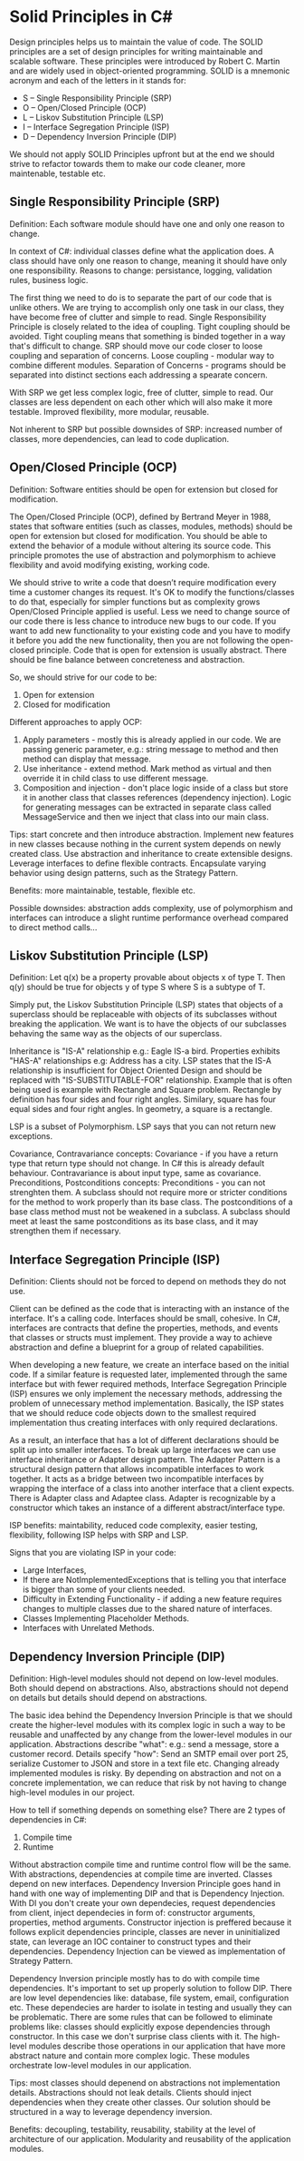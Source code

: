 # Solid Principles in C#

Design principles helps us to maintain the value of code. The SOLID principles are a set of design principles for writing maintainable and scalable software. These principles were introduced by Robert C. Martin and are widely used in object-oriented programming. SOLID is a mnemonic acronym and each of the letters in it stands for:

- S – Single Responsibility Principle (SRP)
- O – Open/Closed Principle (OCP)
- L – Liskov Substitution Principle (LSP)
- I – Interface Segregation Principle (ISP)
- D – Dependency Inversion Principle (DIP)

 We should not apply SOLID Principles upfront but at the end we should strive to refactor towards them to make our code cleaner, more maintenable, testable etc.

## Single Responsibility Principle (SRP)

Definition: Each software module should have one and only one reason to change. 

In context of C#: individual classes define what the application does. A class should have only one reason to change, meaning it should have only one responsibility. Reasons to change: persistance, logging, validation rules, business logic.

The first thing we need to do is to separate the part of our code that is unlike others. We are trying to accomplish only one task in our class, they have become free of clutter and simple to read.
Single Responsibility Principle is closely related to the idea of coupling. Tight coupling should be avoided. Tight coupling means that something is binded together in a way that's difficult to change. SRP should move our code closer to loose coupling and separation of concerns.
Loose coupling - modular way to combine different modules.
Separation of Concerns - programs should be separated into distinct sections each addressing a spearate concern.



With SRP we get less complex logic, free of clutter, simple to read. Our classes are less dependent on each other which will also make it more testable. Improved flexibility, more modular, reusable.

Not inherent to SRP but possible downsides of SRP: increased number of classes, more dependencies, can lead to code duplication.

## Open/Closed Principle (OCP)

Definition: Software entities should be open for extension but closed for modification.

The Open/Closed Principle (OCP), defined by Bertrand Meyer in 1988, states that software entities (such as classes, modules, methods) should be open for extension but closed for modification. You should be able to extend the behavior of a module without altering its source code. This principle promotes the use of abstraction and polymorphism to achieve flexibility and avoid modifying existing, working code.

We should strive to write a code that doesn’t require modification every time a customer changes its request. It's OK to modify the functions/classes to do that, especially for simpler functions but as complexity grows Open/Closed Principle applied is useful. Less we need to change source of our code there is less chance to introduce new bugs to our code. If you want to add new functionality to your existing code and you have to modify it before you add the new functionality, then you are not following the open-closed principle. Code that is open for extension is usually abstract. There should be fine balance between concreteness and abstraction.

So, we should strive for our code to be:
1. Open for extension
2. Closed for modification

Different approaches to apply OCP:
1. Apply parameters - mostly this is already applied in our code. We are passing generic parameter, e.g.: string message to method and then method can display that message.
2. Use inheritance - extend method. Mark method as virtual and then override it in child class to use different message.
3. Composition and injection - don't place logic inside of a class but store it in another class that classes references (dependency injection). Logic for generating messages can be extracted in separate class called MessageService and then we inject that class into our main class.


Tips: start concrete and then introduce abstraction. Implement new features in new classes because nothing in the current system depends on newly created class. Use abstraction and inheritance to create extensible designs. Leverage interfaces to define flexible contracts. Encapsulate varying behavior using design patterns, such as the Strategy Pattern.

Benefits: more maintainable, testable, flexible etc.

Possible downsides: abstraction adds complexity, use of polymorphism and interfaces can introduce a slight runtime performance overhead compared to direct method calls...

## Liskov Substitution Principle (LSP)

Definition: Let q(x) be a property provable about objects x of type T. Then q(y) should be true for objects y of type S where S is a subtype of T.

Simply put, the Liskov Substitution Principle (LSP) states that objects of a superclass should be replaceable with objects of its subclasses without breaking the application. We want is to have the objects of our subclasses behaving the same way as the objects of our superclass. 

Inheritance is "IS-A" relationship e.g.: Eagle IS-a bird. Properties exhibits "HAS-A" relationships e.g: Address has a city. LSP states that the IS-A relationship is insufficient for Object Oriented Design and should be replaced with "IS-SUBSTITUTABLE-FOR" relationship. Example that is often being used is example with Rectangle and Square problem. Rectangle by definition has four sides and four right angles. Similary, square has four equal sides and four right angles. In geometry, a square is a rectangle.

LSP is a subset of Polymorphism. LSP says that you can not return new exceptions.  

Covariance, Contravariance concepts: Covariance - if you have a return type that return type should not change. In C# this is already default behaviour. Contravariance is about input type, same as covariance.
Preconditions, Postconditions concepts: Preconditions - you can not strenghten them. A subclass should not require more or stricter conditions for the method to work properly than its base class.  The postconditions of a base class method must not be weakened in a subclass. A subclass should meet at least the same postconditions as its base class, and it may strengthen them if necessary.

## Interface Segregation Principle (ISP)

Definition: Clients should not be forced to depend on methods they do not use.

Client can be defined as the code that is interacting with an instance of the interface. It's a calling code. Interfaces should be small, cohesive. In C#, interfaces are contracts that define the properties, methods, and events that classes or structs must implement. They provide a way to achieve abstraction and define a blueprint for a group of related capabilities.

When developing a new feature, we create an interface based on the initial code. If a similar feature is requested later, implemented through the same interface but with fewer required methods, Interface Segregation Principle (ISP) ensures we only implement the necessary methods, addressing the problem of unnecessary method implementation. Basically, the ISP states that we should reduce code objects down to the smallest required implementation thus creating interfaces with only required declarations. 

As a result, an interface that has a lot of different declarations should be split up into smaller interfaces. To break up large interfaces we can use interface inheritance or Adapter design pattern. The Adapter Pattern is a structural design pattern that allows incompatible interfaces to work together. It acts as a bridge between two incompatible interfaces by wrapping the interface of a class into another interface that a client expects. There is Adapter class and Adaptee class. Adapter is recognizable by a constructor which takes an instance of a different abstract/interface type. 

ISP benefits: maintability, reduced code complexity, easier testing, flexibility, following ISP helps with SRP and LSP.

Signs that you are violating ISP in your code: 
- Large Interfaces,
- If there are NotImplementedExceptions that is telling you that interface is bigger than some of your clients needed.
- Difficulty in Extending Functionality - if adding a new feature requires changes to multiple classes due to the shared nature of interfaces.
- Classes Implementing Placeholder Methods.
- Interfaces with Unrelated Methods.

## Dependency Inversion Principle (DIP)

Definition: High-level modules should not depend on low-level modules. Both should depend on abstractions. Also, abstractions should not depend on details but details should depend on abstractions.

The basic idea behind the Dependency Inversion Principle is that we should create the higher-level modules with its complex logic in such a way to be reusable and unaffected by any change from the lower-level modules in our application. Abstractions describe "what": e.g.: send a message, store a customer record. Details specify "how": Send an SMTP email over port 25, serialize Customer to JSON and store in a text file etc. Changing already implemented modules is risky. By depending on abstraction and not on a concrete implementation, we can reduce that risk by not having to change high-level modules in our project.

How to tell if something depends on something else? There are 2 types of dependencies in C#: 
1. Compile time
2. Runtime

Without abstraction compile time and runtime control flow will be the same. With abstractions, dependencies at compile time are inverted. Classes depend on new interfaces. Dependency Inversion Principle goes hand in hand with one way of implementing DIP and that is Dependency Injection. With DI you don't create your own dependecies, request dependencies from client, inject dependecies in form of: constructor arguments, properties, method arguments. Constructor injection is preffered because it follows explicit dependencies principle, classes are never in uninitialized state, can leverage an IOC container to construct types and their dependencies. Dependency Injection can be viewed as implementation of Strategy Pattern.

Dependency Inversion principle mostly has to do with compile time dependencies. It's important to set up properly solution to follow DIP. There are low level dependencies like: database, file system, email, configuration etc. These dependecies are harder to isolate in testing and usually they can be problematic. There are some rules that can be followed to eliminate problems like: classes should explicitly expose dependencies through constructor. In this case we don't surprise class clients with it. The high-level modules describe those operations in our application that have more abstract nature and contain more complex logic. These modules orchestrate low-level modules in our application. 

Tips: most classes should depenend on abstractions not implementation details. Abstractions should not leak details. Clients should inject dependencies when they create other classes. Our solution should be structured in a way to leverage dependency inversion.

Benefits: decoupling, testability, reusability, stability at the level of architecture of our application. Modularity and reusability of the application modules.

